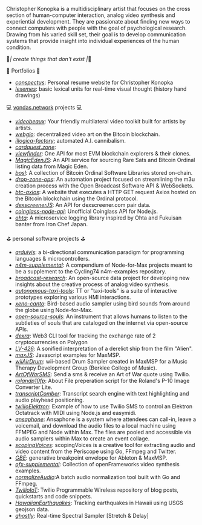 Christopher Konopka is a multidisciplinary artist that focuses on the cross section of human-computer interaction, analog video synthesis and experiential development. They are passionate about finding new ways to connect computers with people with the goal of psychological research. Drawing from his varied skill set, their goal is to develop communication systems that provide insight into individual experiences of the human condition.

:gem:_| create things that don't exist |_:gem:

:fax: Portfolios :fax:
* _[conspectus](https://github.com/cskonopka/conspectus)_: Personal resume website for Christopher Konopka
* _[lexemes](https://cskonopka.github.io/lexemes/)_: basic lexical units for real-time visual thought (history hand drawings)

:computer: [vondas.network](https://github.com/vondas-network) projects :computer:
* _[videobeaux](https://github.com/vondas-network/videobeaux)_: Your friendly multilateral video toolkit built for artists by artists.
* _[webglo](https://github.com/vondas-network/videobeaux)_: decentralized video art on the Bitcoin blockchain.
* _[illogica-factory](https://github.com/vondas-network/illogica-factory)_; automated A.I. cannibalism.
* _[cardquest.zone](https://cardquest.zone/)_: 
* _[viewfinder](https://github.com/vondas-network/viewfinder)_: One API for most EVM blockchain explorers & their clones.
* _[MagicEdenJS](https://github.com/vondas-network/MagicEdenJS)_: An API service for sourcing Rare Sats and Bitcoin Ordinal listing data from Magic Eden.
* _[bosl](https://github.com/vondas-network/bosl)_: A collection of Bitcoin Ordinal Software Libraries stored on-chain.
* _[drop-zone-ops](https://github.com/vondas-network/drop-zone-ops)_: An automation project focused on streamlining the m3u creation process with the Open Broadcast Software API & WebSockets.
* _[btc-axios](https://github.com/vondas-network/btc-axios)_: A website that executes a HTTP GET request Axios hosted on the Bitcoin blockchain using the Ordinal protocol.
* _[dexscreenerJS](https://github.com/vondas-network/dexscreenerJS)_: An API for dexscreener.com pair data.
* _[coinglass-node-api](https://github.com/vondas-network/coinglass-node-api)_: Unofficial Coinglass API for Node.js.
* _[ohta](https://github.com/vondas-network/ohta)_: A microservice logging library inspired by Ohta and Fukuisan banter from Iron Chef Japan.


:golf: personal software projects :golf:
* _[arduivis](https://github.com/cskonopka/arduivis)_: a bi-directional communication paradigm for programming languages & microcontrollers.
* _[n4m-supplemental](https://github.com/cskonopka/n4m-supplemental)_: A compendium of Node-for-Max projects meant to be a supplement to the Cycling74 n4m-examples repository.
* _[broadcast-research](https://github.com/cskonopka/broadcast-research)_: An open-source data project for developing new insights about the creative process of analog video synthesis.
* _[autonomous-taxi-tools](https://github.com/cskonopka/autonomous-taxi-tools)_: TT or "taxi-tools" is a suite of interactive prototypes exploring various HMI interactions.
* _[xeno-canto](https://github.com/cskonopka/xeno-canto)_: Bird-based audio sampler using bird sounds from around the globe using Node-for-Max.
* _[open-source-souls](https://github.com/cskonopka/open-source-souls)_: An instrument that allows humans to listen to the subtleties of souls that are cataloged on the internet via open-source APIs.
* _[dexra](https://github.com/cskonopka/dexra)_: Web3 CLI tool for tracking the exchange rate of 2 cryptocurrencies on Polygon
* _[LV-426](https://github.com/cskonopka/LV-426)_: A sonified interpretation of a derelict ship from the film "Alien".
* _[maxJS](https://github.com/cskonopka/maxJS)_: Javascript examples for MaxMSP.
* _[wiiAirDrum](https://github.com/cskonopka/wiiAirDrum)_: wii-based Drum Sampler created in MaxMSP for a Music Therapy Development Group (Berklee College of Music).
* _[ArtOfWarSMS](https://github.com/cskonopka/ArtOfWarSMS)_: Send a sms & receive an Art of War quote using Twilio.
* _[rolandp10fp](https://github.com/cskonopka/rolandp10fp)_: About File preperation script for the Roland's P-10 Image Converter Lite.
* _[transcriptComber](https://github.com/cskonopka/transcriptComber)_: Transcript search engine with text highlighting and audio playhead positioning.
* _[twilioElektron](https://github.com/cskonopka/twilioElektron)_: Example of how to use Twilio SMS to control an Elektron Octatrack with MIDI using Node.js and easymidi.
* _[ansaphone](https://github.com/cskonopka/ansaphone)_: Ansaphone is a system where attendees can call-in, leave a voicemail, and download the audio files to a local machine using FFMPEG and Node within Max. The files are pooled and accessible via audio samplers within Max to create an event collage.
* _[scopingVoices](https://github.com/cskonopka/scopingVoices)_: scopingVoices is a creative tool for extracting audio and video content from the Periscope using Go, FFmpeg and Twitter.
* _[GBE](https://github.com/cskonopka/GBE)_: generative breakpoint envelope for Ableton & MaxMSP.
* _[ofx-supplemental](https://github.com/cskonopka/ofx-supplemental)_: Collection of openFrameworks video synthesis examples.
* _[normalizeAudio](https://github.com/cskonopka/normalizeAudio)_:A batch audio normalization tool built with Go and FFmpeg.
* _[TwilioIoT](https://github.com/cskonopka/TwilioIoT)_: Twilio Programmable Wireless repository of blog posts, quickstarts and code snippets.
* _[HawaiianEarthquakes](https://github.com/cskonopka/HawaiianEarthquakes)_: Tracking earthquakes in Hawaii using USGS geojson data.
* _[ghostly](https://github.com/cskonopka/ghostly)_: Real-time Spectral Sampler [Stretch & Delay]
